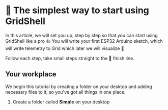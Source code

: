 # :turtle: The simplest way to start using GridShell

In this article, we will set you up, step by step so that you can start using GridShell like a pro 👍
You will write your first ESP32 Arduino sketch, which will write telemetry to Grid which later we will visualize 🥇

Follow each step, take small steps straight to the 🏁 finish line.

## Your workplace

We begin this tutorial by creating a folder on your desktop and adding necessary files to it, so you've got all things in one place.


1. Create a folder called **Simple** on your desktop 


